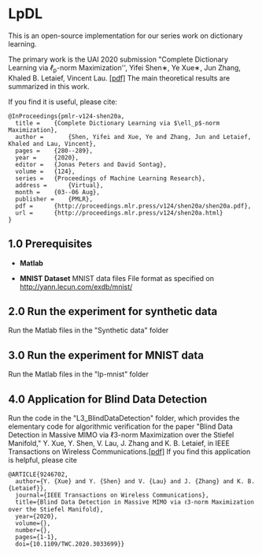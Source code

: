 # LpDL

This is an open-source implementation for our series work on  dictionary learning.


The primary work is the UAI 2020 submission "Complete Dictionary Learning via  <i>ℓ</i><sub>p</sub>-norm Maximization'', Yifei Shen∗, Ye Xue∗, Jun Zhang, Khaled B. Letaief, Vincent Lau.  [[pdf]](http://proceedings.mlr.press/v124/shen20a/shen20a-supp.pdf) The main theoretical results are summarized in this work.

If you find it is useful, please cite:

```
@InProceedings{pmlr-v124-shen20a,
  title = 	 {Complete Dictionary Learning via $\ell_p$-norm Maximization},
  author =       {Shen, Yifei and Xue, Ye and Zhang, Jun and Letaief, Khaled and Lau, Vincent},
  pages = 	 {280--289},
  year = 	 {2020},
  editor = 	 {Jonas Peters and David Sontag},
  volume = 	 {124},
  series = 	 {Proceedings of Machine Learning Research},
  address = 	 {Virtual},
  month = 	 {03--06 Aug},
  publisher =    {PMLR},
  pdf = 	 {http://proceedings.mlr.press/v124/shen20a/shen20a.pdf},
  url = 	 {http://proceedings.mlr.press/v124/shen20a.html}
}
```



## 1.0 Prerequisites
+ **Matlab**


+ **MNIST Dataset**
MNIST data files
File format as specified on http://yann.lecun.com/exdb/mnist/

## 2.0 Run the experiment for synthetic data
Run the Matlab files in the "Synthetic data" folder

## 3.0 Run the experiment for MNIST data
Run the Matlab files in the "lp-mnist" folder

## 4.0 Application for Blind Data Detection 
Run the code in the "L3_BlindDataDetection" folder, which provides the elementary code for algorithmic verification for the  paper "Blind Data Detection in Massive MIMO via ℓ3-norm Maximization over the Stiefel Manifold," Y. Xue, Y. Shen, V. Lau, J. Zhang and K. B. Letaief, in IEEE Transactions on Wireless Communications.[[pdf]](https://ieeexplore.ieee.org/document/9246702)
If you find this application is helpful, please cite

```
@ARTICLE{9246702,
  author={Y. {Xue} and Y. {Shen} and V. {Lau} and J. {Zhang} and K. B. {Letaief}},
  journal={IEEE Transactions on Wireless Communications}, 
  title={Blind Data Detection in Massive MIMO via ℓ3-norm Maximization over the Stiefel Manifold}, 
  year={2020},
  volume={},
  number={},
  pages={1-1},
  doi={10.1109/TWC.2020.3033699}}
```
